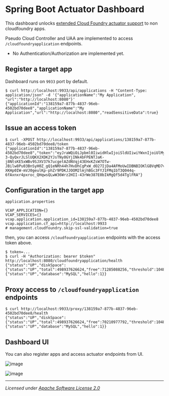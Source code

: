 # Spring Boot Actuator Dashboard


This dashboard unlocks [extended Cloud Foundry actuator support](http://docs.spring.io/spring-boot/docs/1.5.6.RELEASE/reference/html/production-ready-cloudfoundry.html) to non cloudfoundry apps.

Pseudo Cloud Controller and UAA are implemented to access `/cloudfoundryapplication` endpoints.

* No Authentication/Authorization are implemented yet.

## Register a target app

Dashboard runs on `9933` port by default.

```
$ curl http://localhost:9933/api/applications -H "Content-Type: application/json" -d '{"applicationName":"My Application", "url":"http://localhost:8080"}'
{"applicationId":"138159a7-877b-4837-96eb-4502bd70dee8","applicationName":"My Application","url":"http://localhost:8080","readSensitiveData":true}
```

## Issue an access token

```
$ curl -XPOST http://localhost:9933/api/applications/138159a7-877b-4837-96eb-4502bd70dee8/token
{"applicationId":"138159a7-877b-4837-96eb-4502bd70dee8","token":"eyJraWQiOiJpbml0IiwidHlwIjoiSldUIiwiYWxnIjoiUlMyNTYifQ.eyJzY29wZSI6WyJhY3R1YXRvci5yZWFkIl0sImlzcyI6Imh0dHA6XC9cL2xvY2FsaG9zdDo5OTMzXC9vYXV0aFwvdG9rZW4iLCJleHAiOjE1MDI3MTc2NTgsImlhdCI6MTUwMjYzMTI1OH0.d3wccwXFKqd8-3-QyQxrJLSlUQKX2XDK2YJsTNy0GYjINk4bFPENTJaK-j8NtsKE5xWBv9SJXV37k7ucgetAZdNVqj43EHxKZsW7OTw-JBilw8Pu03BnSyH0Z_gQ1eNRh44h7HvDhCgPxW_dO27IjDa4AFMoUwIDBNBIOKlGBVqMD7voiLzccKBdk4LZYS7IEjz8MspUmRWLCAVfYtB3HvBp1rnP7vTB-XKHp0IW-mVJ0geulKp-phZr9PDKJJOOM2lmjhBGc3FYJ1FMq1bT3Q044q-6fAxnxr4pxroc_QHqwsQLwW36Wrz2HII-43rWe387E0bIkMgQf5d4TglFRA"}
```

## Configuration in the target app

`application.properties`

``` properties
VCAP_APPLICATION={}
VCAP_SERVICES={}
vcap.application.application_id=138159a7-877b-4837-96eb-4502bd70dee8
vcap.application.cf_api=http://localhost:9933
# management.cloudfoundry.skip-ssl-validation=true
```

then, you can access `/cloudfoundryapplication` endpoints with the access token above.


```
$ token=...
$ curl -H "Authorization: bearer $token"  http://localhost:8080/cloudfoundryapplication/health
{"status":"UP","diskSpace":{"status":"UP","total":498937626624,"free":71285088256,"threshold":10485760},"db":{"status":"UP","database":"MySQL","hello":1}}
```

## Proxy access to `/cloudfoundryapplication` endpoints

```
$ curl http://localhost:9933/proxy/138159a7-877b-4837-96eb-4502bd70dee8/health
{"status":"UP","diskSpace":{"status":"UP","total":498937626624,"free":70210977792,"threshold":10485760},"db":{"status":"UP","database":"MySQL","hello":1}}
```

## Dashboard UI

You can also register apps and access actuator endpoints from UI.

![image](https://user-images.githubusercontent.com/106908/29252328-c2e033de-809f-11e7-9a92-cf9ad261b19b.png)


![image](https://user-images.githubusercontent.com/106908/29252330-d143447a-809f-11e7-8b65-3e2faf55507f.png)

----
_Licensed under [Apache Software License 2.0](www.apache.org/licenses/LICENSE-2.0)_
